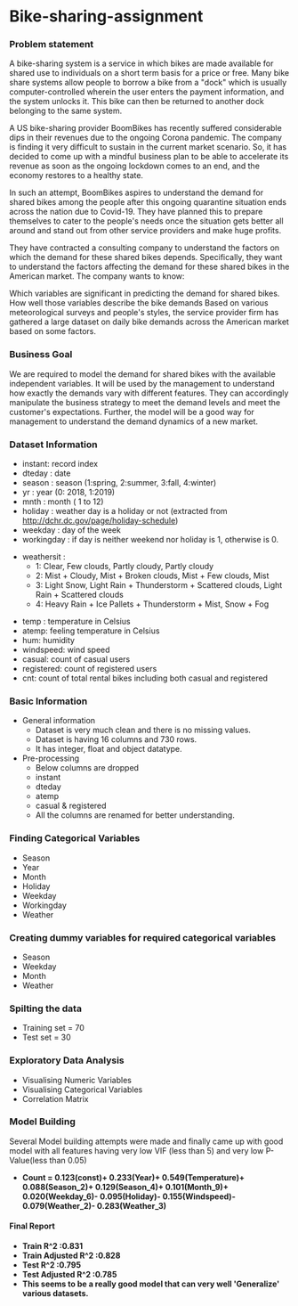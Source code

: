 # Bike-sharing-assignment
### Problem statement
A bike-sharing system is a service in which bikes are made available for shared use to individuals on a short term basis for a price or free. Many bike share systems allow people to borrow a bike from a "dock" which is usually computer-controlled wherein the user enters the payment information, and the system unlocks it. This bike can then be returned to another dock belonging to the same system.

A US bike-sharing provider BoomBikes has recently suffered considerable dips in their revenues due to the ongoing Corona pandemic. The company is finding it very difficult to sustain in the current market scenario. So, it has decided to come up with a mindful business plan to be able to accelerate its revenue as soon as the ongoing lockdown comes to an end, and the economy restores to a healthy state.

In such an attempt, BoomBikes aspires to understand the demand for shared bikes among the people after this ongoing quarantine situation ends across the nation due to Covid-19. They have planned this to prepare themselves to cater to the people's needs once the situation gets better all around and stand out from other service providers and make huge profits.

They have contracted a consulting company to understand the factors on which the demand for these shared bikes depends. Specifically, they want to understand the factors affecting the demand for these shared bikes in the American market. The company wants to know:

Which variables are significant in predicting the demand for shared bikes.
How well those variables describe the bike demands
Based on various meteorological surveys and people's styles, the service provider firm has gathered a large dataset on daily bike demands across the American market based on some factors.
### Business Goal
We are required to model the demand for shared bikes with the available independent variables. It will be used by the management to understand how exactly the demands vary with different features. They can accordingly manipulate the business strategy to meet the demand levels and meet the customer's expectations. Further, the model will be a good way for management to understand the demand dynamics of a new market.
### Dataset Information
- instant: record index
- dteday : date
- season : season (1:spring, 2:summer, 3:fall, 4:winter)
- yr : year (0: 2018, 1:2019)
- mnth : month ( 1 to 12)
- holiday : weather day is a holiday or not (extracted from http://dchr.dc.gov/page/holiday-schedule)
- weekday : day of the week
- workingday : if day is neither weekend nor holiday is 1, otherwise is 0.
+ weathersit : 
    - 1: Clear, Few clouds, Partly cloudy, Partly cloudy
    - 2: Mist + Cloudy, Mist + Broken clouds, Mist + Few clouds, Mist
    - 3: Light Snow, Light Rain + Thunderstorm + Scattered clouds, Light Rain + Scattered clouds
    - 4: Heavy Rain + Ice Pallets + Thunderstorm + Mist, Snow + Fog
- temp : temperature in Celsius
- atemp: feeling temperature in Celsius
- hum: humidity
- windspeed: wind speed
- casual: count of casual users
- registered: count of registered users
- cnt: count of total rental bikes including both casual and registered
###  Basic Information
- General information
  - Dataset is very much clean and there is no missing values.
  - Dataset is having 16 columns and 730 rows.
  - It has integer, float and object datatype.
- Pre-processing
  - Below columns are dropped
  - instant
  - dteday
  - atemp
  - casual & registered
  - All the columns are renamed for better understanding.
### Finding Categorical Variables
  - Season
  - Year
  - Month
  - Holiday
  - Weekday
  - Workingday
  - Weather
### Creating dummy variables for required categorical variables
  - Season
  - Weekday
  - Month
  - Weather
### Spilting the data
  - Training set = 70
  - Test set = 30
### Exploratory Data Analysis
  - Visualising Numeric Variables
  - Visualising Categorical Variables
  - Correlation Matrix
### Model Building
Several Model building attempts were made and finally came up with good model with all features having very low VIF (less than 5) and very low P-Value(less than 0.05)
  - **Count = 0.123(const)+ 0.233(Year)+ 0.549(Temperature)+ 0.088(Season_2)+ 0.129(Season_4)+ 0.101(Month_9)+ 0.020(Weekday_6)- 0.095(Holiday)- 0.155(Windspeed)- 0.079(Weather_2)- 0.283(Weather_3)**
#### Final Report
- **Train R^2 :0.831**
- **Train Adjusted R^2 :0.828**
- **Test R^2 :0.795**
- **Test Adjusted R^2 :0.785**
- **This seems to be a really good model that can very well 'Generalize' various datasets.**
